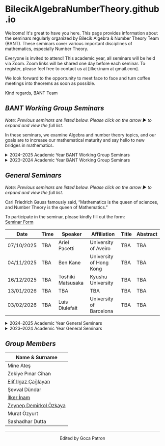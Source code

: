 # BilecikAlgebraNumberTheory.github.io


Welcome! It's great to have you here. This page provides information about the seminars regularly organized by Bilecik Algebra & Number Theory Team (BANT). These seminars cover various important disciplines of mathematics, especially Number Theory.

Everyone is invited to attend! This academic year, all seminars will be held via Zoom. Zoom links will be shared one day before each seminar. To register, please feel free to contact us at [ilker.inam at gmail.com].

We look forward to the opportunity to meet face to face and turn coffee meetings into theorems as soon as possible.


Kind regards,
BANT Team

## *BANT Working Group Seminars*

<p><em>Note: Previous seminars are listed below. Please click on the arrow ▶ to expand and view the full list.</em></p>

  <p>In these seminars, we examine Algebra and number theory topics, and our goals are to increase our mathematical maturity and say hello to new bridges in mathematics.</p><details>
  <summary>2024–2025 Academic Year BANT Working Group Seminars</summary>
  <p>This academic year, we will use the book Apostol, T. M. (1998). <i>Introduction to Analytic Number Theory</i>. Springer Science & Business Media in these seminars.</p>

  <table>
    <thead>
        <tr>
            <th>Date</th>
            <th>Speaker</th>
            <th>Title</th>
        </tr>
    </thead>
    <tbody>
      <tr><td>03.10.2024</td><td>İlker İnam</td><td>Divisibility, Greatest common divisor, Prime numbers</td></tr>
        <tr><td>10.10.2024</td><td>Zeynep Demirkol Özkaya</td><td>The fundamental theorem of arithmetic, The series of reciprocals of the primes, The Euclidean algorithm, The greatest common divisor of more than two numbers</td></tr>
        <tr><td>17.10.2024</td><td>Zekiye Pınar Cihan</td><td>The Mobius function μ(n), The Euler totient function φ(n), A relation connecting μ(n) and φ(n), A product formula for φ(n)</td></tr>
        <tr><td>24.10.2024</td><td>İlker İnam</td><td>The Dirichlet product of arithmetical functions, Dirichlet inverses and the Mobius inversion formula, The Mangoldt function Λ(n), Multiplicative functions</td></tr>
        <tr><td>31.10.2024</td><td>Mine Ateş</td><td>Multiplicative functions and Dirichlet multiplication, The inverse of a completely multiplicative function, Liouville's function λ(n), The divisor functions σ_z(n), Generalized convolutions, Formal power series</td></tr>
        <tr><td>07.11.2024</td><td>Zekiye Pınar Cihan</td><td>The Bell series of an arithmetical function, Bell series and Dirichlet multiplication, Derivatives of arithmetical functions, The Selberg identity</td></tr>
        <tr><td>14.11.2024</td><td>Şevval Dündar</td><td>The big oh notation, Asymptotic equality of functions, Euler's summation formula, Some elementary asymptotic formulas</td></tr>
        <tr><td>21.11.2024</td><td>Zeynep Demirkol Özkaya</td><td>The average order of d(n), The average order of the divisor functions σ_z(n), The average order of φ(n), An application to the distribution of lattice points visible from the origin</td></tr>
        <tr><td>28.11.2024</td><td>Mine Ateş</td><td>The average order of μ(n) and of Λ(n), The partial sums of a Dirichlet product, Applications to μ(n) and Λ(n), Another identity for the partial sums of a Dirichlet product</td></tr>
        <tr><td>05.12.2024</td><td>Sashadhar Dutta</td><td>Chebyshev's functions θ(x) and ψ(x), Relations connecting θ(x) and π(n), Some equivalent forms of the prime number theorem</td></tr>
        <tr><td>12.12.2024</td><td>İlker İnam</td><td>Some equivalent forms of the prime number theorem, Inequalities for π(n) and p_n, Shapiro's Tauberian theorem, Applications of Shapiro's theorem, An asymptotic formula for the partial sum ∑ 1/p, The partial sums of the Möbius function, A brief sketch of an elementary proof of the prime number theorem, Selberg's asymptotic formula</td></tr>
        <tr><td>19.12.2024</td><td>Zeynep Demirkol Özkaya</td><td>Definition and basic properties of congruences, Residue classes and complete residue systems, Linear congruences, Reduced residue systems and the Euler-Fermat theorem</td></tr>
        <tr><td>26.12.2024</td><td>BANT Team</td><td>Time Out</td></tr>
        <tr><td>02.01.2025</td><td>BANT Team</td><td>Holiday</td></tr>
        <tr><td>09.01.2025</td><td>Mine Ateş</td><td>Polynomial congruences modulo p, Lagrange's theorem, Applications of Lagrange's theorem, Simultaneous linear congruences, The Chinese remainder theorem, Applications of the Chinese remainder theorem, Polynomial congruences with prime power moduli</td></tr>
        <tr><td>16.01.2025</td><td>Zekiye Pınar Cihan</td><td>The principle of cross-classification, A decomposition property of reduced residue systems</td></tr>
        <tr><td>23.01.2025</td><td>BANT Team</td><td>Winter Break</td></tr>
        <tr><td>30.01.2025</td><td>BANT Team</td><td>Winter Break</td></tr>
        <tr><td>07.02.2025</td><td>BANT Team</td><td>Winter Break</td></tr>
        <tr><td>13.02.2025</td><td>Sashadhar Dutta</td><td>Examples of groups and subgroups, Elementary properties of groups, Construction of subgroups, Characters of finite abelian groups</td></tr>
        <tr><td>20.02.2025</td><td>Murat Özyurt</td><td>The character group, The orthogonality relations for characters, Dirichlet characters, Sums involving Dirichlet characters, The nonvanishing of L(1, x) for real nonprincipal x</td></tr>
        <tr><td>27.02.2025</td><td>İlker İnam</td><td>Chapter 7, whole</td></tr>
        <tr><td>05.03.2025</td><td>Zeynep Demirkol Özkaya</td><td>Functions periodic modulo k. Existence of finite Fourier series for periodic arithmetical functions. Ramanujan's sum and generalizations. Multiplicative properties of the sums sk(n).</td></tr>
        <tr><td>13.03.2025</td><td>Mine Ateş</td><td>Gauss sums associated with Dirichlet characters. Dirichlet characters with nonvanishing Gauss sums. Induced moduli and primitive characters.</td></tr>
        <tr><td>20.03.2025</td><td>Sashadhar Dutta</td><td>Further properties of induced moduli. The conductor of a character. Primitive characters and separable Gauss sums. The finite Fourier series of the Dirichlet characters. Pólya’s inequality for the partial sums of primitive characters. Exercises for Chapter 8.</td></tr>
        <tr><td>27.03.2025</td><td>İlker İnam</td><td>Quadratic residues. Legendre’s symbol and its properties. Evaluation of (-1|p) and (2|p). Gauss' lemma. The quadratic reciprocity law.</td></tr>
        <tr><td>03.04.2025</td><td>BANT Team</td><td>Ramadan Holiday</td></tr>
        <tr><td>10.04.2025</td><td>Zekiye Pınar Cihan</td><td>Applications of the reciprocity law. The Jacobi symbol. Applications to Diophantine equations. Gauss sums and the quadratic reciprocity law. The reciprocity law for quadratic Gauss sums. Another proof of the quadratic reciprocity law. Exercises for Chapter 9.</td></tr>
        <tr><td>17.04.2025</td><td>BANT Team</td><td>Time Out</td></tr>
        <tr><td>24.04.2025</td><td>Zeynep Demirkol Özkaya</td><td>The exponent of a number mod m. Primitive roots. Primitive roots and reduced residue systems. The nonexistence of primitive roots mod 2^α for α ≥ 3. The existence of primitive roots mod p for odd primes p. Primitive roots and quadratic residues. The existence of primitive roots mod p^x. The existence of primitive roots mod 2p^x.</td></tr>
        <tr><td>01.04.2025</td><td>Murat Özyurt</td><td>The nonexistence of primitive roots in the remaining cases. The number of primitive roots mod m. The index calculus. Primitive roots and Dirichlet characters. Real-valued Dirichlet characters mod p^x. Primitive Dirichlet characters mod p^x. Exercises for Chapter 10.</td></tr>
        <tr><td>08.05.2025</td><td>İlker İnam</td><td>The half-plane of absolute convergence of a Dirichlet series. The function defined by a Dirichlet series. Multiplication of Dirichlet series. Euler products. The half-plane of convergence of a Dirichlet series. Analytic properties of Dirichlet series.</td></tr>
        <tr><td>15.05.2025</td><td>Mine Ateş</td><td>Dirichlet series with nonnegative coefficients. Dirichlet series expressed as exponentials of Dirichlet series. Mean value formulas for Dirichlet series. An integral formula for the coefficients of a Dirichlet series. An integral formula for the partial sums of a Dirichlet series. Exercises for Chapter 11.</td></tr>
        <tr><td>22.05.2025</td><td>Sashadhar Dutta</td><td>Properties of the gamma function. Integral representation for the Hurwitz zeta function. A contour integral representation for the Hurwitz zeta function. The analytic continuation of the Hurwitz zeta function. Analytic continuation of ζ(s) and L(s, χ). Hurwitz’s formula for ζ(s, a). The functional equation for the Riemann zeta function.</td></tr>
        <tr><td>29.05.2025</td><td>Zekiye Pınar Cihan</td><td>A functional equation for the Hurwitz zeta function. The functional equation for L-functions. Evaluation of ζ(−n, a). Properties of Bernoulli numbers and Bernoulli polynomials. Formulas for L(0, χ). Approximation of ζ(s, a) by finite sums. Inequalities for |ζ(s, a)|. Inequalities for |ζ(s)| and |L(s, χ)|. Exercises for Chapter 12.</td></tr>
        <tr><td>29.05.2025</td><td>İlker İnam</td><td>Chapter 13 whole</td></tr>
    </tbody>
  </table>
</details>

<details>
  <summary>2023–2024 Academic Year BANT Working Group Seminars</summary>
  <p>This academic year, we will use the book D. S Malik, John M. Mordeson and M. K. Sen, <i>Fundamentals of Abstract Algebra</i>. in these seminars.</p>
<table>
    <thead>
      <tr>
        <th>Date</th>
        <th>Speaker</th>
        <th>Title</th>
      </tr>
    </thead>
    <tbody>
      <tr>
        <td>12/10/2023</td>
        <td>İlker İnam</td>
        <td>Set, Relations, and Integers</td>
      </tr>
      <tr>
        <td>19/10/2023</td>
        <td>Mine Ateş</td>
        <td>Introduction to Groups</td>
      </tr>
      <tr>
        <td>26/10/2023</td>
        <td>Murat Özyurt</td>
        <td>Permutation Groups</td>
      </tr>
      <tr>
        <td>02/11/2023</td>
        <td>Zeynep Demirkol Özkaya</td>
        <td>Subgroups and Normal Subgroups</td>
      </tr>
      <tr>
        <td>09/11/2023</td>
        <td>Zeynep Demirkol Özkaya</td>
        <td>Subgroups and Normal Subgroups</td>
      </tr>
      <tr>
        <td>16/11/2023</td>
        <td>BANT Team</td>
        <td>Time Out</td>
      </tr>
      <tr>
        <td>23/11/2023</td>
        <td>Zeynep Demirkol Özkaya</td>
        <td>Subgroups and Normal Subgroups</td>
      </tr>
      <tr>
        <td>30/11/2023</td>
        <td>Elif Ilgaz Çağlayan</td>
        <td>Homomorphisms and Isomorphisms of Groups</td>
      </tr>
      <tr>
        <td>07/12/2023</td>
        <td>Elif Ilgaz Çağlayan</td>
        <td>Homomorphisms and Isomorphisms of Groups</td>
      </tr>
      <tr>
        <td>14/12/2023</td>
        <td>İlker İnam</td>
        <td>Direct Product of Groups</td>
      </tr>
      <tr>
        <td>21/12/2023</td>
        <td>Zeynep Demirkol Özkaya</td>
        <td>Sylow Theorems</td>
      </tr>
      <tr>
        <td>28/12/2023</td>
        <td>Murat Özyurt</td>
        <td>Solvable and Nilpotent Groups</td>
      </tr>
      <tr>
        <td>04/01/2024</td>
        <td>Pınar Cihan</td>
        <td>Finitely Generated Abelian Groups</td>
      </tr>
      <tr>
        <td>11/01/2024</td>
        <td>Mine Ateş</td>
        <td>Introduction to Rings</td>
      </tr>
      <tr>
        <td>18/01/2024</td>
        <td>Mine Ateş</td>
        <td>Some Important Rings</td>
      </tr>
      <tr>
        <td>25/01/2024</td>
        <td>BANT Team</td>
        <td>Winter Break</td>
      </tr>
      <tr>
        <td>01/02/2024</td>
        <td>BANT Team</td>
        <td>Winter Break</td>
      </tr>
      <tr>
        <td>21/02/2024</td>
        <td>BANT Team</td>
        <td>Winter Break</td>
      </tr>
      <tr>
        <td>28/02/2024</td>
        <td>Pınar Cihan</td>
        <td>Subrings, Ideals, and Homomorphisms</td>
      </tr>
      <tr>
        <td>06/03/2024</td>
        <td>Elif Ilgaz Çağlayan</td>
        <td>Ring Embedding</td>
      </tr>
      <tr>
        <td>13/03/2024</td>
        <td>İlker İnam</td>
        <td>Direct Sum of Rings</td>
      </tr>
      <tr>
        <td>20/03/2024</td>
        <td>Zeynep Demirkol Özkaya</td>
        <td>Polynomial Rings</td>
      </tr>
      <tr>
        <td>27/03/2024</td>
        <td>Zeynep Demirkol Özkaya</td>
        <td>Euclidean Domains</td>
      </tr>
      <tr>
        <td>03/04/2024</td>
        <td>İlker İnam</td>
        <td>Unique Factorization Domains</td>
      </tr>
      <tr>
        <td>10/04/2024</td>
        <td>BANT Team</td>
        <td>Holiday</td>
      </tr>
      <tr>
        <td>17/04/2024</td>
        <td>İlker İnam</td>
        <td>Unique Factorization Domains</td>
      </tr>
      <tr>
        <td>24/04/2024</td>
        <td>Zeynep Demirkol Özkaya</td>
        <td>Maximal, Prime, and Maximal Ideals</td>
      </tr>
      <tr>
        <td>01/05/2024</td>
        <td>BANT Team</td>
        <td>Holiday</td>
      </tr>
      <tr>
        <td>08/05/2024</td>
        <td>Mine Ateş</td>
        <td>Noetherian and Artinian Rings</td>
      </tr>
      <tr>
        <td>15/05/2024</td>
        <td>Elif Ilgaz Çağlayan</td>
        <td>Modules and Vector Spaces</td>
      </tr>
      <tr>
        <td>22/05/2024</td>
        <td>Murat Özyurt</td>
        <td>Rings of Matrices</td>
      </tr>
      <tr>
        <td>29/05/2024</td>
        <td>Zeynep Demirkol Özkaya</td>
        <td>Field Extension</td>
      </tr>
      <tr>
        <td>05/06/2024</td>
        <td>Elif Ilgaz Çağlayan</td>
        <td>Field Extension</td>
      </tr>
    </tbody>
  </table>
</details>

 
## *General Seminars*
<p><em>Note: Previous seminars are listed below. Please click on the arrow ▶ to expand and view the full list.</em></p>
Carl Friedrich Gauss famously said, “Mathematics is the queen of sciences, and Number Theory is the queen of Mathematics.”

To participate in the seminar, please kindly fill out the form:  
[Seminar Form](https://forms.gle/Muiud9Aq7eSgzzcRA)

| Date       | Time | Speaker          | Affiliation               | Title | Abstract |
|------------|------|------------------|---------------------------|-------|----------|
| 07/10/2025 | TBA  | Ariel Pacetti    | University of Aveiro      | TBA   | TBA      |
| 04/11/2025 | TBA  | Ben Kane         | University of Hong Kong   | TBA   | TBA      |
| 16/12/2025 | TBA  | Toshiki Matsusaka| Kyushu University         | TBA   | TBA      |
| 13/01/2026 | TBA  | TBA              | TBA                       | TBA   | TBA      |
| 03/02/2026 | TBA  | Luis Diulefait   | University of Barcelona   | TBA   | TBA      |



<details>
  <summary>2024–2025 Academic Year General Seminars</summary>
  <table>
    <thead>
      <tr>
        <th>Date</th>
        <th>Time</th>
        <th>Speaker</th>
        <th>Affiliation</th>
        <th>Title</th>
        <th>Abstract</th>
      </tr>
    </thead>
    <tbody>
      <tr>
        <td>15/10/2024</td>
        <td>10:00 İstanbul / 11:00 Berlin / 18:00 Sydney / 12:00 Londra</td>
        <td>Igor Shparlinski</td>
<td>University of New South Wales</td>
        <td>Moments and non-vanishing of L-functions over thin subgroups</td>
        <td>Moments and non-vanishing of L-functions over thin subgroups. We obtain an asymptotic formula for all moments of Dirichlet L-functions L(1,χ) modulo p when averaged over a subgroup of characters χ of size (p-1)/d with φ(d)=o(log p). Assuming the infinitude of Mersenne primes, the range of our result is optimal and improves and generalises the previous result of S. Louboutin and M. Munsch (2022) for second moments. We also give an asymptotic formula for the second moment of L(1/2,χ) over subgroups of characters of similar size. This leads to non-vanishing results which in some cases improve those of E. Fouvry, E. Kowalski and P. Michel (2023). Additionally, we prove that, in both cases, we can take much smaller subgroups for almost all primes p. Our method relies on pointwise and average estimates on small solutions of linear congruences which in turn leads us to use and modify some results of J. Bourgain, S. V. Konyagin and I. E. Shparlinski (2008) on product sets of Farey fractions. Joint work with Marc Munsch.</td>
      </tr>
      <tr>
        <td>12/11/2024</td>
        <td>19:00 Istanbul / 17:00 Berlin / 16:00 London</td>
        <td>Florian Luca</td>
<td>University of Witwatersrand</td>
        <td>On a question of Douglass and Ono</td>
        <td>It is known that the partition function p(n) obeys Benford’s law in any integer base b ≥ 2. A similar result was obtained by Douglass and Ono for the plane partition function PL(n) in a recent paper. In their paper, Douglass and Ono asked for an explicit version of this result. In particular, given an integer base b ≥ 2 and a string f of digits in base b, they asked for an explicit value N(b, f) such that there exists n ≤ N(b, f) with the property that PL(n) starts with the string f when written in base b. In my talk, I will present an explicit value for N(b, f) both for the partition function p(n) as well as for the plane partition function PL(n).</td>
      </tr>
      <tr>
        <td>17/12/2024</td>
        <td>16:00 Istanbul / 22:00 Tokyo / 13:00 London / 14:00 Berlin</td>
        <td>Ade Irma Suriajaya</td>
<td>Kyoto University</td>
        <td>Pair correlation of zeros of the Riemann zeta-function</td>
        <td>Assuming the Riemann Hypothesis (RH), Montgomery (1973) proved a theorem concerning the pair correlation of nontrivial zeros of the Riemann zeta-function. One consequence of this theorem was that, under RH, at least 2/3 of the zeros are simple. We show that this theorem of Montgomery holds unconditionally. In an earlier paper, as an application, under a much weaker hypothesis than RH that all the zeros lie within a narrow vertical box centered on the critical line, we showed that at least 61.7% of zeros of the Riemann zeta-function are simple. We can further weaken the hypothesis using a density hypothesis. Recently we were able to improve a little bit on this proportion, and furthermore found a connection to finding proportion of zeros on the critical line. Inspired by a recent preprint of J. Maynard and K. Pratt, we can additionally weaken our assumption by copying the box finitely many times. This is joint work with Siegfred Alan C. Baluyot, Daniel Alan Goldston, and Caroline L. Turnage-Butterbaugh.</td>
      </tr>
      <tr>
        <td>14/01/2025</td>
        <td>16:00 Istanbul / 13:00 London / 14:00 Berlin / 22:00 Tokyo</td>
        <td>Cem Yalçın Yıldırım</td>
<td>Bogazici University</td>
        <td>Some analogues of pair correlation of zeta zeros</td>
        <td>An alternative way to carry out Montgomery’s original calculation of the pair correlation of zeta zeros allows us to obtain some other analogous results. In particular, we can approach the problems of correlating zeta zeros and relative maxima on the critical line, and the pair correlation of these maxima.</td>
      </tr>
      <tr>
        <td>25/02/2025</td>
        <td>16:00 Istanbul / 13:00 London / 14:00 Berlin / 22:00 Tokyo</td>
        <td>A. Muhammed Uludağ</td>
<td>Galatasaray University</td>
        <td>Dyer's outer automorphism of PGL(2,Z) and the codenominator</td>
        <td>The codenominator is a function F that extends the Fibonacci sequence to the index set of positive rational numbers. Many known Fibonacci identities carry over to the codenominator. One can express Dyer’s outer automorphism of the extended modular group PGL(2, Z) in terms of F. This automorphism can be viewed as an automorphism group of the trivalent tree. The real-covariant modular function Jimm J on the real line is defined via the codenominator. J relates the Stern-Brocot tree to the Bird tree. Jimm induces an involution of the moduli space of rank-2 pseudolattices and is related to the arithmetic of real quadratic irrationals.</td>
      </tr>
      <tr>
        <td>25/03/2025</td>
        <td>16:00 Istanbul / 13:00 London / 14:00 Berlin / 22:00 Tokyo</td>
        <td>Özlem İmamoğlu</td>
<td>ETH Zürich</td>
        <td>A Lyapunov exponent attached to modular functions</td>
        <td>In joint work with Paloma Bengoechea and Sebastian Herrero we recently defined a Lyapunov exponent attached to modular functions and proved its properties. Our work was motivated by the work of Spalding and Veselov as well as conjectures of Kaneko on the values of modular functions at real quadratic irrationalities. In this talk I will first explain the results of Spalding and Veselov and the conjectures of Kaneko. I will then talk about the new results.</td>
      </tr>
      <tr>
        <td>27/05/2025</td>
        <td>14:30 Istanbul / 12:30 London / 13:30 Berlin / 20:30 Tokyo / 21:30 Sydney / 07:30 New York</td>
        <td>John Voight</td>
td> University of Sydney </td>
        <td>Hilbert modular forms obtained from orthogonal modular forms on quaternary lattices</td>
        <td>We make explicit the relationship between Hilbert modular forms and orthogonal modular forms arising from positive definite quaternary lattices over the ring of integers of a totally real number field. Our work uses the Clifford algebra, and it generalizes that of Ponomarev, Bocherer–Schulze-Pillot, and others by allowing for general discriminant, weight, and class group of the base ring. This is joint work with Eran Assaf, Dan Fretwell, Colin Ingalls, Adam Logan, and Spencer Secord.</td>
      </tr>
      <tr>
        <td>10/06/2025</td>
        <td>16:00 Istanbul / 15:00 Berlin / 14:00 Londra / 22:00 Tokyo / 09:00 New York / 23:00 Sydney</td>
        <td>Ian Kiming</td>
<td>University of Copenhagen</td>
        <td>Eisenstein series and overconvergence</td>
        <td>I will talk about a series of works from recent years on the rate of overconvergence of certain modular functions that arise from classical Eisenstein series. The question arises because these rates have implications for the finer structure of the Coleman-Mazur eigencurve. Specifically, proving explicit bounds for the rates played a pivotal role in the proofs of “halo” type conjectures for p=2 and p=3 by Buzzard-Kilford and Roe, respectively. Those theorems lead Coleman to formulate a general conjecture for all primes p, and a recent (2025) theorem by myself together with B. Advocaat and G. Wiese proved a version of this conjecture. This new work builds on and uses previous work by myself together with N. Rustom. My aim in this talk will primarily be to explain the content of these results. I will start the talk at a very basic level, talking about overconvergent modular forms and “Katz expansions” in very concrete terms that are accessible to anyone who knows about modular forms. At the end I might be able to sketch some of the ideas that go into the proofs.</td>
      </tr>
    </tbody>
  </table>
</details>

<details>
  <summary>2023–2024 Academic Year General Seminars</summary>



  <table>
    <thead>
      <tr>
        <th>Date</th>
        <th>Time</th>
        <th>Speaker</th>
        <th>Affiliation</th>
        <th>Title</th>
        <th>Abstract</th>
      </tr>
    </thead>
    <tbody>
      <tr>
        <td>19/03/2024</td>
        <td>16:00 Istanbul / 14:00 Berlin / 13:00 London / 22:00 Seoul / 08:00 New York</td>
        <td>Kaisa Matomäki</td>
        <td>University of Turku</td>
        <td>Primes in arithmetic progressions and short intervals without L-functions</td>
        <td>I will discuss my joint work with Jori Merikoski and Joni Teräväinen where we develop a sieve that can detect primes in multiplicatively structured sets under certain conditions. In particular, I will discuss the following two applications: a new L-function free approach to Linnik's problem of bounding the least prime p such that p ≡ a (mod q) (obtaining the bound p << q<sup>350</sup>) and a new L-function free proof that the interval (x−x<sup>39/40</sup>, x] contains primes for every large x.</td>
      </tr>
      <tr>
        <td>02/04/2024</td>
        <td>16.00 Istanbul / 15:00 Berlin / 14:00 London / 23:00 Seoul / 07:00 New York</td>
        <td>Kağan Kurşungöz</td>
        <td>Sabancı University</td>
        <td>A Decomposition of Cylindric Partitions and Cylindric Partitions into Distinct Parts</td>
        <td>After relevant definitions, some motivation, and some results from the literature, we will show that cylindrical decompositions correspond exactly to pairs of an ordinary decomposition and a colored decomposition into different parts. According to the remaining time, we will explain how to obtain the generator functions of cylindrical decompositions in different sections and give examples. This study is a joint work with Halime Ömrüuzun Seyrek (<a href="https://arxiv.org/abs/2308.14514">https://arxiv.org/abs/2308.14514</a>).</td>
      </tr>
      <tr>
        <td>16/04/2024</td>
        <td>16:00 Istanbul / 15:00 Berlin / 14:00 London / 22:00 Seoul / 06:00 New York</td>
        <td>Gabor Wiese</td>
        <td>University of Luxembourg</td>
        <td>Splitting fields of X<sup>n</sup>-X-1 and modular forms</td>
        <td>In his article 'On a theorem of Jordan', Serre considered the family of polynomials f<sub>n</sub>(X) = X<sup>n</sup>-X-1 and the counting function of the number of roots of f<sub>n</sub> over the finite field F<sub>p</sub>, seen as function in p. He explicitly showed the 'modularity' of this function for n=3,4. In this talk, I report on joint work with Alfio Fabio La Rosa and Chandrashekhar Khare, in which we treat the case n=5 in several different ways.</td>
      </tr>
      <tr>
        <td>30/04/2024</td>
        <td>16:00 Istanbul / 15:00 Berlin / 14:00 London / 22:00 Seoul / 06:00 New York</td>
        <td>Ken Ono</td>
        <td>University of Virginia</td>
        <td>The partition function modulo 2 and 4</td>
        <td>The Ramanujan congruences for the partition function have an extraordinary legacy in mathematics. These days research abounds with new congruences for various sorts of restricted partition functions. Unfortunately, very little is known about p(n) modulo powers of 2. In this talk, the speaker will discuss new and old results about the partition function modulo 2 and 4, and will offer a few precise open questions with the idea of catalyzing work in the area.</td>
      </tr>
      <tr>
        <td>14/05/2024</td>
        <td><strong>18:00 Istanbul</strong> / <strong>17:00 Berlin</strong> / <strong>16:00 London</strong> / <strong>00:00 Seoul</strong> / <strong>08:00 New York</strong></td>
        <td>Kenneth Ribet</td>
        <td>University of California, Berkeley</td>
        <td>Cyclotomic points on abelian varieties</td>
        <td>Roughly 30 years ago, I proved: Suppose that A is an abelian variety over a number field K. Then A has only a finite number of torsion points defined over the maximal cyclotomic extension of K. After explaining the ingredients of the proof, I will highlight some questions suggested by this theorem. One natural project is to compute the group of cyclotomic torsion points in some specific examples. If A is J<sub>0</sub>(N), where N is a prime number, then the group of torsion points on A over the maximal cyclotomic extension of Q is the kernel of the Eisenstein ideal on A.</td>
      </tr>
      <tr>
        <td>28/05/2024</td>
        <td>16:00 Istanbul / 15:00 Berlin / 14:00 London / 22:00 Seoul / 06:00 New York</td>
        <td>Kathrin Bringmann</td>
        <td>University of Cologne</td>
        <td>Modular-Type Objects and Asymptotics of Their Coefficients</td>
        <td>In my talk I will report on asymptotics for Fourier coefficients of modular forms and related objects.</td>
      </tr>
    </tbody>
  </table>
</details>



## *Group Members*


| Name & Surname           |
| ------------------------ |
| Mine Ateş                |
| Zekiye Pınar Cihan       |
| [Elif Ilgaz Çağlayan ](https://avesis.bilecik.edu.tr/elif.caglayan)      |
| Şevval Dündar            |
| [ İlker İnam  ](https://avesis.bilecik.edu.tr/ilker.inam)              |
|  [ Zeynep Demirkol Özkaya  ](https://avesis.yyu.edu.tr/zeynepdemirkolozkaya)  |
| Murat Özyurt             |
| Sashadhar Dutta  |


---

<p align="center">Edited by Goca Patron</p>










